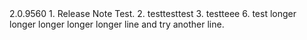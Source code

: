 <ClientToolDeployManifest version="1.0">
  <Version>2.0.9560</Version>
  <ReleaseNote>1. Release Note Test. 
2. testtesttest
3. testteee
6. test longer longer longer longer longer line and try another line. </ReleaseNote>
</ClientToolDeployManifest>
